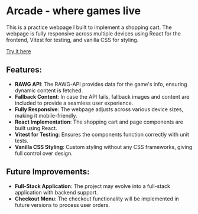 # Arcade - where games live

This is a practice webpage I built to implement a shopping cart. The webpage is fully responsive across multiple devices using React for the frontend, Vitest for testing, and vanilla CSS for styling.

[Try it here](https://arcade-empire.netlify.app/)

## Features:
- **RAWG API**: The RAWG-API provides data for the game's info, ensuring dynamic content is fetched.
- **Fallback Content**: In case the API fails, fallback images and content are included to provide a seamless user experience.
- **Fully Responsive**: The webpage adjusts across various device sizes, making it mobile-friendly.
- **React Implementation**: The shopping cart and page components are built using React.
- **Vitest for Testing**: Ensures the components function correctly with unit tests.
- **Vanilla CSS Styling**: Custom styling without any CSS frameworks, giving full control over design.

## Future Improvements:
- **Full-Stack Application**: The project may evolve into a full-stack application with backend support.
- **Checkout Menu**: The checkout functionality will be implemented in future versions to process user orders.

